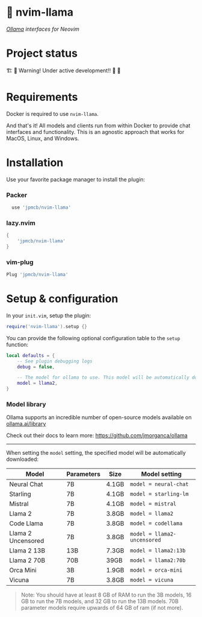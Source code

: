# 🦙 nvim-llama

_[Ollama](https://github.com/jmorganca/ollama) interfaces for Neovim_

# Project status

🏗️ 👷 Warning! Under active development!! 👷 🚧

# Requirements

Docker is required to use `nvim-llama`.

And that's it! All models and clients run from within Docker to provide chat interfaces and functionality.
This is an agnostic approach that works for MacOS, Linux, and Windows.

# Installation

Use your favorite package manager to install the plugin:

### Packer

```lua
  use 'jpmcb/nvim-llama'
```

### lazy.nvim

```lua
{
    'jpmcb/nvim-llama'
}
```

### vim-plug

```lua
Plug 'jpmcb/nvim-llama'
```

# Setup & configuration

In your `init.vim`, setup the plugin:

```lua
require('nvim-llama').setup {}
```

You can provide the following optional configuration table to the `setup` function:

```lua
local defaults = {
    -- See plugin debugging logs
    debug = false,

    -- The model for ollama to use. This model will be automatically downloaded.
    model = llama2,
}
```


### Model library

Ollama supports an incredible number of open-source models available on [ollama.ai/library](https://ollama.ai/library 'ollama model library')

Check out their docs to learn more: https://github.com/jmorganca/ollama

---

When setting the `model` setting, the specified model will be automatically downloaded:

| Model              | Parameters | Size  | Model setting |
| ------------------ | ---------- | ----- | ------------------------------ |
| Neural Chat        | 7B         | 4.1GB | `model = neural-chat`       |
| Starling           | 7B         | 4.1GB | `model = starling-lm`       |
| Mistral            | 7B         | 4.1GB | `model = mistral`           |
| Llama 2            | 7B         | 3.8GB | `model = llama2`            |
| Code Llama         | 7B         | 3.8GB | `model = codellama`         |
| Llama 2 Uncensored | 7B         | 3.8GB | `model = llama2-uncensored` |
| Llama 2 13B        | 13B        | 7.3GB | `model = llama2:13b`        |
| Llama 2 70B        | 70B        | 39GB  | `model = llama2:70b`        |
| Orca Mini          | 3B         | 1.9GB | `model = orca-mini`         |
| Vicuna             | 7B         | 3.8GB | `model = vicuna`            |

> Note: You should have at least 8 GB of RAM to run the 3B models, 16 GB to run the 7B models, and 32 GB to run the 13B models.
70B parameter models require upwards of 64 GB of ram (if not more).

